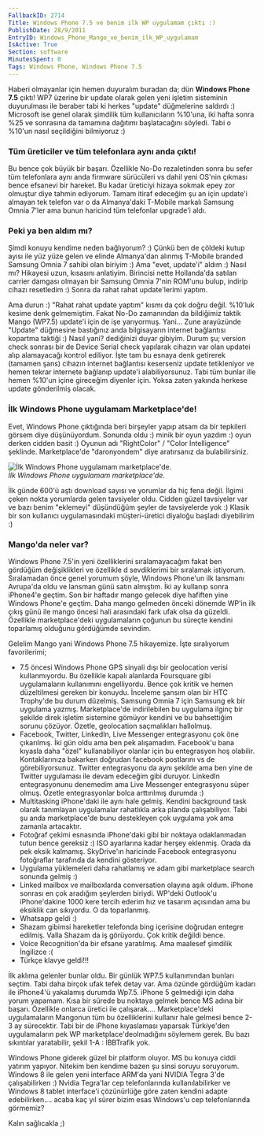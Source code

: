 ```yaml
---
FallbackID: 2714
Title: Windows Phone 7.5 ve benim ilk WP uygulamam çıktı :)
PublishDate: 28/9/2011
EntryID: Windows_Phone_Mango_ve_benim_ilk_WP_uygulamam
IsActive: True
Section: software
MinutesSpent: 0
Tags: Windows Phone, Windows Phone 7.5
---
```

Haberi olmayanlar için hemen duyuralım buradan da; dün **Windows Phone
7.5** çıktı! WP7 üzerine bir update olarak gelen yeni işletim sisteminin
duyurulması ile beraber tabi ki herkes "update" düğmelerine saldırdı :)
Microsoft ise genel olarak şimdilik tüm kullanıcıların %10'una, iki
hafta sonra %25 ve sonrasına da tamamına dağıtımı başlatacağını söyledi.
Tabi o %10'un nasıl seçildiğini bilmiyoruz :)

### Tüm üreticiler ve tüm telefonlara aynı anda çıktı!

Bu bence çok büyük bir başarı. Özellikle No-Do rezaletinden sonra bu
sefer tüm telefonlara aynı anda firmware sürücüleri vs dahil yeni OS'nin
çıkması bence efsanevi bir hareket. Bu kadar üreticiyi hizaya sokmak
epey zor olmuştur diye tahmin ediyorum. Tamam itiraf edeceğim şu an için
update'i almayan tek telefon var o da Almanya'daki T-Mobile markalı
Samsung Omnia 7'ler ama bunun haricind tüm telefonlar upgrade'i aldı.

### Peki ya ben aldım mı?

Şimdi konuyu kendime neden bağlıyorum? :) Çünkü ben de çöldeki kutup
ayısı ile yüz yüze gelen ve elinde Almanya'dan alınmış T-Mobile branded
Samsung Omnia 7 sahibi olan biriyim :) Ama "evet, update'i" aldım :)
Nasıl mı? Hikayesi uzun, kısasını anlatiyim. Birincisi nette Hollanda'da
satılan carrier damgası olmayan bir Samsung Omnia 7'nin ROM'unu bulup,
indirip cihazı resetledim :) Sonra da rahat rahat update'lerimi yaptım.

Ama durun :) "Rahat rahat update yaptım" kısmı da çok doğru değil.
%10'luk kesime denk gelmemiştim. Fakat No-Do zamanından da bildiğimiz
taktik Mango (WP7.5) update'i için de işe yarıyormuş. Yani... Zune
arayüzünde "Update" düğmesine bastığınız anda bilgisayarın internet
bağlantısı kopartma taktiği :) Nasıl yani? dediğinizi duyar gibiyim.
Durum şu; version check sonrası bir de Device Serial check yapılarak
cihazın var olan updatei alıp alamayacağı kontrol ediliyor. İşte tam bu
esnaya denk getirerek (tamamen şans) cihazın internet bağlantısı
keserseniz update tetikleniyor ve hemen tekrar internete bağlanıp
update'i alabiliyorsunuz. Tabi tüm bunlar ille hemen %10'un içine
gireceğim diyenler için. Yoksa zaten yakında herkese update gönderilmiş
olacak.

### İlk Windows Phone uygulamam Marketplace'de!

Evet, Windows Phone çıktığında beri birşeyler yapıp atsam da bir
tepkileri görsem diye düşünüyordum. Sonunda oldu :) minik bir oyun
yazdım :) oyun derken cidden basit :) Oyunun adı "RightColor" / "Color
Intelligence" şeklinde. Marketplace'de "daronyondem" diye aratırsanız da
bulabilirsiniz.

![İlk Windows Phone uygulamam
marketplace'de.](http://cdn.daron.yondem.com/assets/2714/wp75.jpg)\
*İlk Windows Phone uygulamam marketplace'de.*

İlk günde 600'ü aştı download sayısı ve yorumlar da hiç fena değil.
İlgimi çeken nokta yorumlarda gelen tavsiyeler oldu. Cidden güzel
tavsiyeler var ve bazı benim "eklemeyi" düşündüğüm şeyler de
tavsiyelerde yok :) Klasik bir son kullanıcı uygulamasındaki
müşteri-üretici diyaloğu başladı diyebilirim :)

### Mango'da neler var?

Windows Phone 7.5'in yeni özelliklerini sıralamayacağım fakat ben
gördüğüm değişiklikleri ve özellikle d sevdiklerimi bir sıralamak
istiyorum. Sıralamadan önce genel yorumum şöyle, Windows Phone'un ilk
lansmanı Avrupa'da oldu ve lansman günü satın almıştım. İki ay kullanıp
sonra iPhone4'e geçtim. Son bir haftadır mango gelecek diye hafiften
yine Windows Phone'e geçtim. Daha mango gelmeden önceki dönemde WP'in
ilk çıkış günü ile mango öncesi hali arasındaki fark ufak olsa da
güzeldi. Özellikle marketplace'deki uygulamaların çoğunun bu süreçte
kendini toparlamış olduğunu gördüğümde sevindim.

Gelelim Mango yani Windows Phone 7.5 hikayemize. İşte sıralıyorum
favorilerimi;

-   7.5 öncesi Windows Phone GPS sinyali dışı bir geolocation verisi
    kullanmıyordu. Bu özellikle kapalı alanlarda Foursquare gibi
    uygulamaların kullanımını engelliyordu. Bence çok kritik ve hemen
    düzeltilmesi gereken bir konuydu. İnceleme şansım olan bir HTC
    Trophy'de bu durum düzelmiş. Samsung Omnia 7 için Samsung ek bir
    uygulama yazmış. Marketplace'de indirilebilen bu uygulama ilginç bir
    şekilde direk işletim sistemine gömüyor kendini ve bu bahsettiğim
    sorunu çözüyor. Özetle, geolocation saçmalıkları hallolmuş.
-   Facebook, Twitter, LinkedIn, Live Messenger entegrasyonu çok öne
    çıkarılmış. İki gün oldu ama ben pek alışamadım. Facebook'u bana
    kıyasla daha "özel" kullanabiliyor olanlar için bu entegrasyon hoş
    olabilir. Kontaklarınıza bakarken doğrudan facebook postlarını vs de
    görebiliyorsunuz. Twitter entegrasyonu da aynı şekilde ama ben yine
    de Twitter uygulaması ile devam edeceğim gibi duruyor. LinkedIn
    entegrasyonunu denemedim ama Live Messenger entegrasyonu süper
    olmuş. Özetle entegrasyonlar bolca arttırılmış durumda :)
-   Multitasking iPhone'daki ile aynı hale gelmiş. Kendini background
    task olarak tanımlayan uygulamalar rahatlıkla arka planda
    çalışabiliyor. Tabi şu anda marketplace'de bunu destekleyen çok
    uygulama yok ama zamanla artacaktır.
-   Fotoğraf çekimi esnasında iPhone'daki gibi bir noktaya odaklanmadan
    tutun bence gereksiz :) ISO ayarlarına kadar herşey eklenmiş. Orada
    da pek eksik kalmamış. SkyDrive'ın haricinde Facebook entegrasyonu
    fotoğraflar tarafında da kendini gösteriyor.
-   Uygulama yüklemeleri daha rahatlamış ve adam gibi marketplace search
    sonunda gelmiş :)
-   Linked mailbox ve mailboxlarda conversation olayına aşık oldum.
    iPhone sonrası en çok aradığım şeylerden biriydi. WP'deki Outlook'u
    iPhone'dakine 1000 kere tercih ederim hız ve tasarım açısından ama
    bu eksiklik can sıkıyordu. O da toparlanmış.
-   Whatsapp geldi :)
-   Shazam gibimsi hareketler telefonda bing içerisine doğrudan entegre
    edilmiş. Valla Shazam da iş görüyordu. Çok kritik değildi bence.
-   Voice Recognition'da bir efsane yaratılmış. Ama maalesef şimdilik
    İngilizce :(
-   Türkçe klavye geldi!!!

İlk aklıma gelenler bunlar oldu. Bir günlük WP7.5 kullanımından bunları
seçtim. Tabi daha birçok ufak tefek detay var. Ama özünde gördüğüm
kadarı ile iPhone4'ü yakalamış durumda Wp7.5. iPhone 5 gelmediği için
daha yorum yapamam. Kısa bir sürede bu noktaya gelmek bence MS adına bir
başarı. Özellikle onlarca üretici ile çalışarak.... Marketplace'deki
uygulamaların Mangonun tüm bu özelliklerini kullanır hale gelmesi bence
2-3 ay sürecektir. Tabi bir de iPhone kıyaslaması yaparsak Türkiye'den
uygulamaların pek WP marketplace'deolmadığını söylemem gerek. Bu bazı
sıkıntılar yaratabilir, şekil 1-A : İBBTrafik yok.

Windows Phone giderek güzel bir platform oluyor. MS bu konuya ciddi
yatırım yapıyor. Nitekim ben kendime bazen şu sinsi soruyu soruyorum.
Windows 8 ile gelen yeni interface ARM'da yani NVIDIA Tegra 3'de
çalışabilirken :) Nvidia Tegra'lar cep telefonlarında kullanılabilirker
ve Windows 8 tablet interface'i çözünürlüğe göre zaten kendini adapte
edebilirken.... acaba kaç yıl sürer bizim esas Windows'u cep
telefonlarında görmemiz?

Kalın sağlıcakla ;)


